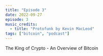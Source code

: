 ```yaml
---
title: "Episode 3"
date: 2022-09-27
episode: 3
music_credits:
  - title: "Protofunk by Kevin MacLeod"
tags: ["bitcoin", "podcast"]
---
```


The King of Crypto - An Overview of Bitcoin